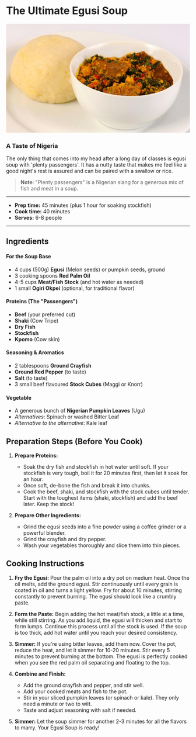 # The Ultimate Egusi Soup


![Egusi and Eba](../img/egusi.png)


### A Taste of Nigeria 

The only thing that comes into my head after a long day of classes is egusi soup with 'plenty passengers'. It has a nutty taste that makes me feel like a good night's rest is assured and can be paired with a swallow or rice.

> **Note**: "Plenty passengers" is a Nigerian slang for a generous mix of fish and meat in a soup.

---
* **Prep time:** 45 minutes (plus 1 hour for soaking stockfish)
* **Cook time:** 40 minutes
* **Serves:** 6-8 people
---

## Ingredients

#### For the Soup Base
* 4 cups (500g) **Egusi** (Melon seeds) or pumpkin seeds, ground
* 3 cooking spoons **Red Palm Oil**
* 4-5 cups **Meat/Fish Stock** (and hot water as needed)
* 1 small **Ogiri Okpei** (optional, for traditional flavor)

#### Proteins (The "Passengers")
* **Beef** (your preferred cut)
* **Shaki** (Cow Tripe)
* **Dry Fish**
* **Stockfish**
* **Kpomo** (Cow skin)

#### Seasoning & Aromatics
* 2 tablespoons **Ground Crayfish**
* **Ground Red Pepper** (to taste)
* **Salt** (to taste)
* 3 small beef flavoured **Stock Cubes** (Maggi or Knorr)

#### Vegetable
* A generous bunch of **Nigerian Pumpkin Leaves** (Ugu)
* *Alternatives*: Spinach or washed Bitter Leaf
* *Alternative to the alternative*: Kale leaf


## Preparation Steps (Before You Cook)

1.  **Prepare Proteins:**
    * Soak the dry fish and stockfish in hot water until soft. If your stockfish is very tough, boil it for 20 minutes first, then let it soak for an hour.
    * Once soft, de-bone the fish and break it into chunks.
    * Cook the beef, shaki, and stockfish with the stock cubes until tender. Start with the toughest items (shaki, stockfish) and add the beef later. Keep the stock!

2.  **Prepare Other Ingredients:**
    * Grind the egusi seeds into a fine powder using a coffee grinder or a powerful blender.
    * Grind the crayfish and dry pepper.
    * Wash your vegetables thoroughly and slice them into thin pieces.

## Cooking Instructions

1.  **Fry the Egusi:** Pour the palm oil into a dry pot on medium heat. Once the oil melts, add the ground egusi. Stir continuously until every grain is coated in oil and turns a light yellow. Fry for about 10 minutes, stirring constantly to prevent burning. The egusi should look like a crumbly paste.

2.  **Form the Paste:** Begin adding the hot meat/fish stock, a little at a time, while still stirring. As you add liquid, the egusi will thicken and start to form lumps. Continue this process until all the stock is used. If the soup is too thick, add hot water until you reach your desired consistency.

3.  **Simmer:** If you're using bitter leaves, add them now. Cover the pot, reduce the heat, and let it simmer for 10-20 minutes. Stir every 5 minutes to prevent burning at the bottom. The egusi is perfectly cooked when you see the red palm oil separating and floating to the top.

4.  **Combine and Finish:**
    * Add the ground crayfish and pepper, and stir well.
    * Add your cooked meats and fish to the pot.
    * Stir in your sliced pumpkin leaves (or spinach or kale). They only need a minute or two to wilt.
    * Taste and adjust seasoning with salt if needed.

5.  **Simmer:** Let the soup simmer for another 2-3 minutes for all the flavors to marry. Your Egusi Soup is ready!


